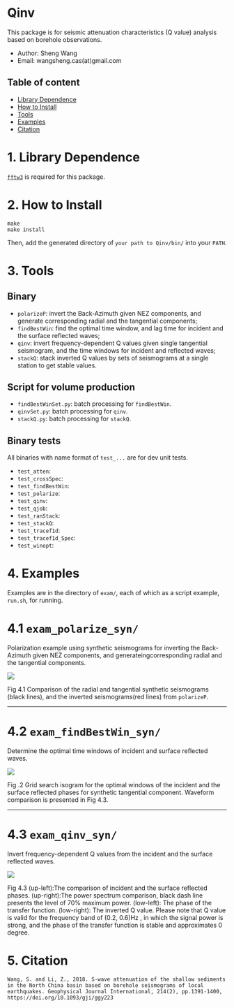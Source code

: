 # Qinv

This package is for seismic attenuation characteristics (Q value) analysis based on borehole observations.

- Author: Sheng Wang
- Email: wangsheng.cas(at)gmail.com

Table of content
---
* [Library Dependence](https://github.com/sheng09/Qinv#1-library-dependence)
* [How to Install](https://github.com/sheng09/Qinv#2-how-to-install)
* [Tools](https://github.com/sheng09/Qinv#3-tools)
* [Examples](https://github.com/sheng09/Qinv#4-examples)
* [Citation](https://github.com/sheng09/Qinv#5-citation)

# 1. Library Dependence

[`fftw3`](http://www.fftw.org/) is required for this package.

# 2. How to Install

```
make
make install
```
Then, add the generated directory of `your path to Qinv/bin/`  into your `PATH`.

# 3. Tools

## Binary

- `polarizeP`: invert the Back-Azimuth given NEZ components, and generate corresponding radial and the tangential components;
- `findBestWin`: find the optimal time window, and lag time for incident and the surface reflected waves;
- `qinv`: invert frequency-dependent Q values given single tangential seismogram, and the time windows for incident and reflected waves;
- `stackQ`: stack inverted Q values by sets of seismograms at a single station to get stable values.

## Script for volume production

- `findBestWinSet.py`: batch processing for `findBestWin`.
- `qinvSet.py`: batch processing for `qinv`.
- `stackQ.py`: batch processing for `stackQ`.

## Binary tests

All binaries with name format of `test_...` are for dev unit tests.

- `test_atten`: 
- `test_crossSpec`: 
- `test_findBestWin`: 
- `test_polarize`: 
- `test_qinv`: 
- `test_qjob`: 
- `test_ranStack`: 
- `test_stackQ`: 
- `test_tracef1d`: 
- `test_tracef1d_Spec`: 
- `test_winopt`: 

# 4. Examples

Examples are in the directory of `exam/`, each of which as a script example, `run.sh`, for running.

# 4.1 `exam_polarize_syn/`

Polarization example using synthetic seismograms for inverting the Back-Azimuth given NEZ components, and generateingcorresponding radial and the tangential components.



![](exam/exam_polarize_syn/compare.png)

Fig 4.1 Comparison of the radial and tangential synthetic seismograms (black lines), and the inverted seismograms(red lines) from `polarizeP`. 

------



# 4.2 `exam_findBestWin_syn/`

Determine the optimal time windows of incident and surface reflected waves.

![](exam/exam_findBestWin_syn/coef2d.png)

Fig .2 Grid search isogram for the optimal windows of the incident and the surface reflected phases for synthetic tangential component. Waveform comparison is presented in Fig 4.3.

------



# 4.3 `exam_qinv_syn/`

Invert frequency-dependent Q values from the incident and the surface reflected waves.

![](exam/exam_qinv_syn/qinv.png)

Fig 4.3 (up-left):The comparison of incident and the surface reflected phases. (up-right):The power spectrum comparison, black dash line presents the level of 70% maximum power. (low-left): The phase of the transfer function. (low-right): The inverted Q value. Please note that Q value is valid for the frequency band of (0.2, 0.6)Hz , in which the signal power is strong, and the phase of the transfer function is stable and approximates 0 degree.

# 5. Citation

`Wang, S. and Li, Z., 2018. S-wave attenuation of the shallow sediments in the North China basin based on borehole seismograms of local earthquakes. Geophysical Journal International, 214(2), pp.1391-1400, https://doi.org/10.1093/gji/ggy223`

